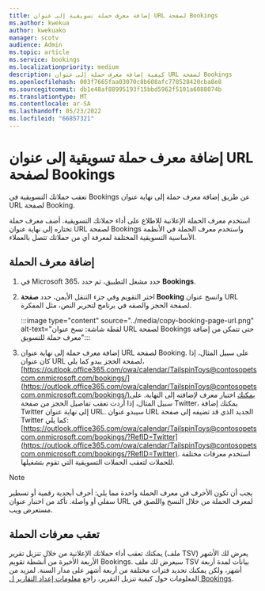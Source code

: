 ```yaml
---
title: إضافة معرف حملة تسويقية إلى عنوان URL لصفحة Bookings
ms.author: kwekua
author: kwekuako
manager: scotv
audience: Admin
ms.topic: article
ms.service: bookings
ms.localizationpriority: medium
description: كيفية إضافة معرف حملة إلى عنوان URL لصفحة Bookings
ms.openlocfilehash: 003f7665faa03070c8b608afc778528420cba8e8
ms.sourcegitcommit: db1e48af88995193f15bbd5962f5101a6088074b
ms.translationtype: MT
ms.contentlocale: ar-SA
ms.lasthandoff: 05/23/2022
ms.locfileid: "66857321"
---
```

# <a name="add-a-marketing-campaign-id-to-a-bookings-page-url"></a>إضافة معرف حملة تسويقية إلى عنوان URL لصفحة Bookings

تعقب حملاتك التسويقية في Bookings عن طريق إضافة معرف حملة إلى نهاية عنوان URL لصفحة Booking.

استخدم معرف الحملة الإعلانية للاطلاع على أداء حملاتك التسويقية. أضف معرف حملة تختاره إلى نهاية عنوان URL لصفحة Bookings واستخدم معرف الحملة في الأنظمة الأساسية التسويقية المختلفة لمعرفة أي من حملاتك تتصل بالعملاء.

## <a name="add-campaign-id"></a>إضافة معرف الحملة

1. في Microsoft 365، حدد مشغل التطبيق، ثم حدد **Bookings**.

2. اختر التقويم وفي جزء التنقل الأيمن، حدد **صفحة Booking** وانسخ عنوان URL لصفحة الحجز والصقه في برنامج لتحرير النص، مثل المفكرة.

    :::image type="content" source="../media/copy-booking-page-url.png" alt-text="لقطة شاشة: نسخ عنوان URL لصفحة Bookings حتى تتمكن من إضافة معرف حملة للتسويق":::

3. إضافة معرف حملة إلى نهاية عنوان URL لصفحة Booking. على سبيل المثال، إذا كان عنوان URL لصفحة الحجز يبدو كما يلي، [https://outlook.office365.com/owa/calendar/TailspinToys@contosopetscom.onmicrosoft.com/bookings/](https://outlook.office365.com/owa/calendar/TailspinToys@contosopetscom.onmicrosoft.com/bookings/)يمكنك اختيار معرف لإضافته إلى النهاية. على سبيل المثال، إذا أردت تعقب تفاصيل الحجز من صفحة Twitter، يمكنك إضافة Twitter إلى نهاية عنوان URL. سيبدو عنوان URL الجديد الذي قد تضيفه إلى صفحة Twitter كما يلي: [https://outlook.office365.com/owa/calendar/TailspinToys@contosopetscom.onmicrosoft.com/bookings/?RefID=Twitter](https://outlook.office365.com/owa/calendar/TailspinToys@contosopetscom.onmicrosoft.com/bookings/?RefID=Twitter). استخدم معرفات مختلفة للحملات لتعقب الحملات التسويقية التي تقوم بتشغيلها.

> [!NOTE]
> يجب أن تكون الأحرف في معرف الحملة واحدة مما يلي: أحرف أبجدية رقمية أو تسطير سفلي أو واصلة. تأكد من اختبار عنوان URL لمعرف الحملة من خلال النسخ واللصق في مستعرض ويب.

## <a name="track-campaign-ids"></a>تعقب معرفات الحملة

يمكنك تعقب أداء حملاتك الإعلانية من خلال تنزيل تقرير (ملف TSV) يعرض لك الأشهر الأربعة الأخيرة من أنشطة تقويم Bookings. سيعرض لك ملف TSV بيانات لمدة أربعة أشهر، ولكن يمكنك تحديد فترات مختلفة من أربعة أشهر على مدار السنة. لمزيد من المعلومات حول كيفية تنزيل التقرير، راجع [معلومات إعداد التقارير ل Bookings](reporting-info.md).
